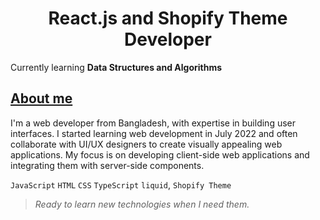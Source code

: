 <h1 align="center">React.js and Shopify Theme Developer</h1>

<!-- Currently working on __*[Database design and automatic APIs create tool]()*__ web app -->

Currently learning __Data Structures and Algorithms__

## __[About me](https://github.com/osama2kabdullah)__
I'm a web developer from Bangladesh, with expertise in building user interfaces. I started learning web development in July 2022 and often collaborate with UI/UX designers to create visually appealing web applications. My focus is on developing client-side web applications and integrating them with server-side components.

`JavaScript` `HTML` `CSS` `TypeScript` `liquid`, `Shopify Theme`

> *Ready to learn new technologies when I need them.*
